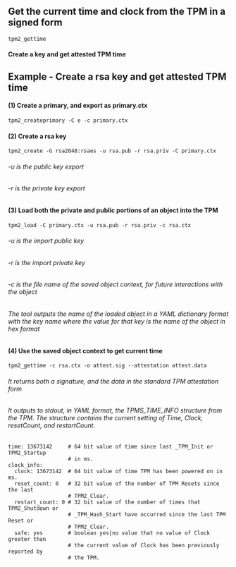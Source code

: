 ## Get the current time and clock from the TPM in a signed form
`tpm2_gettime`

#### Create a key and get attested TPM time

## Example - Create a rsa key and get attested TPM time
#### (1) Create a primary, and export as primary.ctx
`tpm2_createprimary -C e -c primary.ctx`

#### (2) Create a rsa key
`tpm2_create -G rsa2048:rsaes -u rsa.pub -r rsa.priv -C primary.ctx`
###### -u is the public key export
###### -r is the private key export


#### (3) Load both the private and public portions of an object into the TPM
`tpm2_load -C primary.ctx -u rsa.pub -r rsa.priv -c rsa.ctx`
###### -u is the import public key
###### -r is the import private key
###### -c is the file name of the saved object context, for future interactions with the object
###### The tool outputs the name of the loaded object in a YAML dictionary format with the key name where the value for that key is the name of the object in hex format


#### (4) Use the saved object context to get current time 
`tpm2_gettime -c rsa.ctx -o attest.sig --attestation attest.data`
###### It returns both a signature, and the data in the standard TPM attestation form

###### It outputs to stdout, in YAML format, the TPMS_TIME_INFO structure from the TPM.  The structure contains the current setting of Time, Clock, resetCount,  and  restartCount.

    time: 13673142     # 64 bit value of time since last _TPM_Init or TPM2_Startup
                       # in ms.
    clock_info:
      clock: 13673142  # 64 bit value of time TPM has been powered on in ms.
      reset_count: 0   # 32 bit value of the number of TPM Resets since the last
                       # TPM2_Clear.
      restart_count: 0 # 32 bit value of the number of times that TPM2_Shutdown or
                       # _TPM_Hash_Start have occurred since the last TPM Reset or
                       # TPM2_Clear.
      safe: yes        # boolean yes|no value that no value of Clock greater than
                       # the current value of Clock has been previously reported by
                       # the TPM.

